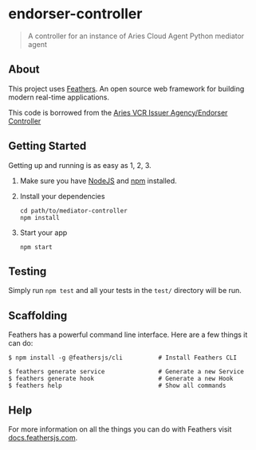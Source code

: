# endorser-controller

> A controller for an instance of Aries Cloud Agent Python mediator agent

## About

This project uses [Feathers](http://feathersjs.com). An open source web framework for building modern real-time applications.

This code is borrowed from the [Aries VCR Issuer Agency/Endorser Controller](https://github.com/bcgov/aries-vcr-issuer-agency/tree/main/endorser)

## Getting Started

Getting up and running is as easy as 1, 2, 3.

1. Make sure you have [NodeJS](https://nodejs.org/) and [npm](https://www.npmjs.com/) installed.
2. Install your dependencies

    ```
    cd path/to/mediator-controller
    npm install
    ```

3. Start your app

    ```
    npm start
    ```

## Testing

Simply run `npm test` and all your tests in the `test/` directory will be run.

## Scaffolding

Feathers has a powerful command line interface. Here are a few things it can do:

```
$ npm install -g @feathersjs/cli          # Install Feathers CLI

$ feathers generate service               # Generate a new Service
$ feathers generate hook                  # Generate a new Hook
$ feathers help                           # Show all commands
```

## Help

For more information on all the things you can do with Feathers visit [docs.feathersjs.com](http://docs.feathersjs.com).
